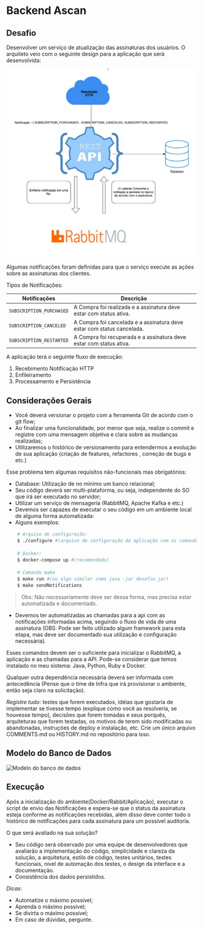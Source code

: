 # Backend Ascan

## Desafio

Desenvolver um serviço de atualização das assinaturas dos usuários. O arquiteto veio com o seguinte design para a aplicação que será desenvolvida:

![Design](assets/design.png)

Algumas notificações foram definidas para que o serviço execute as ações sobre as assinaturas dos clientes.

Tipos de Notificações:

| Notificações             | Descrição                                                              |
| ------------------------ | ---------------------------------------------------------------------- |
| `SUBSCRIPTION_PURCHASED` | A Compra foi realizada e a assinatura deve estar com status ativa.     |
| `SUBSCRIPTION_CANCELED`  | A Compra foi cancelada e a assinatura deve estar com status cancelada. |
| `SUBSCRIPTION_RESTARTED` | A Compra foi recuperada e a assinatura deve estar com status ativa.    |

A aplicação terá o seguinte fluxo de execução:

1. Recebimento Notificação HTTP
1. Enfileiramento
1. Processamento e Persistência

## Considerações Gerais

- Você deverá versionar o projeto com a ferramenta Git de acordo com o git flow;
- Ao finalizar uma funcionalidade, por menor que seja, realize o commit e registre com uma mensagem objetiva e clara sobre as mudanças realizadas;
- Utilizaremos o histórico de versionamento para entendermos a evolução de sua aplicação (criação de features, refactores , correção de bugs e etc.)

Esse problema tem algumas requisitos não-funcionais mas obrigatórios:

- Database: Utilização de no mínimo um banco relacional;
- Seu código deverá ser multi-plataforma, ou seja, independente do SO que irá ser executado no servidor;
- Utilizar um serviço de mensageria (RabbitMQ, Apache Kafka e etc.)
- Devemos ser capazes de executar o seu código em um ambiente local de alguma forma automatizada:
- Alguns exemplos:

```bash
    # Arquivo de configuração:
    $ ./configure #(arquivo de configuração da aplicação com os comandos necessários para iniciar a mesma)
   
    # Docker:
    $ docker-compose up #(recomendado)
   
    # Comando make
    $ make run #(ou algo similar como java -jar desafio.jar)
    $ make sendNotifications
```

> Obs: Não necessariamente deve ser dessa forma, mas precisa estar automatizada e documentado.

- Devemos ter automatizadas as chamadas para a api com as notificações informadas acima, seguindo o fluxo de vida de uma assinatura (OBS: Pode ser feito utilizado algum framework para esta etapa, mas deve ser documentado sua utilização e configuração necessária).

Esses comandos devem ser o suficiente para inicializar o RabbitMQ, a aplicação e as chamadas para a API. Pode-se considerar que temos instalado no meu sistema: Java, Python, Ruby e Docker.

Qualquer outra dependência necessária deverá ser informada com antecedência (Pense que o time de Infra que irá provisionar o ambiente, então seja claro na solicitação).

_Registre tudo_: testes que forem executados, idéias que gostaria de implementar se tivesse tempo (explique como você as resolveria, se houvesse tempo), decisões que forem tomadas e seus porquês, arquiteturas que forem testadas, os motivos de terem sido modificadas ou abandonadas, instruções de deploy e instalação, etc. Crie um único arquivo COMMENTS.md ou HISTORY.md no repositório para isso.

## Modelo do Banco de Dados

![Modelo do banco de dados](assets/mer.png)

## Execução

Após a inicialização do ambiente(Docker/Rabbit/Aplicação), executar o script de envio das Notificações e espera-se que o status da assinatura esteja conforme as notificações recebidas, além disso deve conter todo o histórico de notificações para cada assinatura para um possível auditoria.

O que será avaliado na sua solução?

- Seu código será observado por uma equipe de desenvolvedores que avaliarão a implementação do código, simplicidade e clareza da solução, a arquitetura, estilo de código, testes unitários, testes funcionais, nível de automação dos testes, o design da interface e a documentação.
- Consistência dos dados persistidos.

_Dicas_:

- Automatize o máximo possível;
- Aprenda o máximo possível;
- Se divirta o máximo possível;
- Em caso de dúvidas, pergunte.
